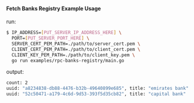 #### Fetch Banks Registry Example Usage

run:
```bash
$ IP_ADDRESS=[PUT_SERVER_IP_ADDRESS_HERE] \
  PORT=[PUT_SERVER_PORT_HERE] \
  SERVER_CERT_PEM_PATH=./path/to/server_cert.pem \
  CLIENT_CERT_PEM_PATH=./path/to/client_cert.pem \
  CLIENT_KEY_PEM_PATH=./path/to/client_key.pem \
  go run examples/rpc-banks-registry/main.go
```

output:
```bash
count: 2
uuid: "a8234838-db88-4476-b32b-49640899e685", title: "emirates bank"
uuid: "52c50471-a179-4c6d-9d53-393f5d35cb82", title: "capital bank"
```
